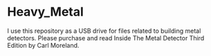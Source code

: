 # Heavy_Metal
I use this repository as a USB drive for files related to building metal detectors.
Please purchase and read Inside The Metal Detector Third Edition by Carl Moreland.
